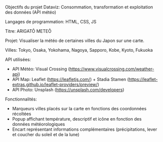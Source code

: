 Objectifs du projet Dataviz: Consommation, transformation et exploitation des données (API météo)

Langages de programmation: HTML, CSS, JS

Titre: ARIGATÔ METEÔ

Projet: Visualiser la météo de certaines villes du Japon sur une carte.

Villes: Tokyo, Osaka, Yokohama, Nagoya, Sapporo, Kobe, Kyoto, Fukuoka

API utilisées:
 - API Météo: Visual Crossing (https://www.visualcrossing.com/weather-api)
 - API Map: Leaflet (https://leafletjs.com/) + Stadia Stamen (https://leaflet-extras.github.io/leaflet-providers/preview/)
 - API Photo: Unsplash (https://unsplash.com/developers)

Fonctionnalités: 
 - Marqueurs villes placés sur la carte en fonctions des coordonnées récoltées
 - Popup affichant température, descriptif et icône en fonction des données météorologiques
 - Encart représentant informations complémentaires (précipitations, lever et coucher du soleil et de la lune)
